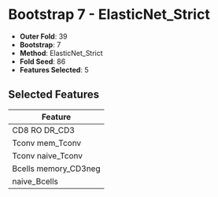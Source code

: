 # Bootstrap 7 - ElasticNet_Strict

- **Outer Fold**: 39
- **Bootstrap**: 7
- **Method**: ElasticNet_Strict
- **Fold Seed**: 86
- **Features Selected**: 5

## Selected Features

| Feature |
|---------|
| CD8 RO DR_CD3 |
| Tconv mem_Tconv |
| Tconv naive_Tconv |
| Bcells memory_CD3neg |
| naive_Bcells |
